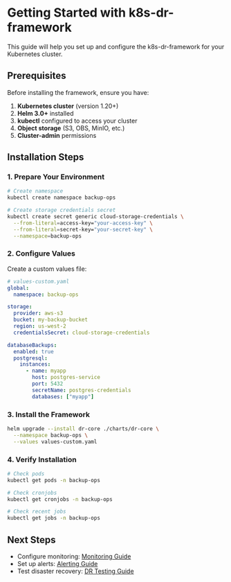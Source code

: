 # Getting Started with k8s-dr-framework

This guide will help you set up and configure the k8s-dr-framework for your Kubernetes cluster.

## Prerequisites

Before installing the framework, ensure you have:

1. **Kubernetes cluster** (version 1.20+)
2. **Helm 3.0+** installed
3. **kubectl** configured to access your cluster
4. **Object storage** (S3, OBS, MinIO, etc.)
5. **Cluster-admin** permissions

## Installation Steps

### 1. Prepare Your Environment

```bash
# Create namespace
kubectl create namespace backup-ops

# Create storage credentials secret
kubectl create secret generic cloud-storage-credentials \
  --from-literal=access-key="your-access-key" \
  --from-literal=secret-key="your-secret-key" \
  --namespace=backup-ops
```

### 2. Configure Values

Create a custom values file:

```yaml
# values-custom.yaml
global:
  namespace: backup-ops

storage:
  provider: aws-s3
  bucket: my-backup-bucket
  region: us-west-2
  credentialsSecret: cloud-storage-credentials

databaseBackups:
  enabled: true
  postgresql:
    instances:
      - name: myapp
        host: postgres-service
        port: 5432
        secretName: postgres-credentials
        databases: ["myapp"]
```

### 3. Install the Framework

```bash
helm upgrade --install dr-core ./charts/dr-core \
  --namespace backup-ops \
  --values values-custom.yaml
```

### 4. Verify Installation

```bash
# Check pods
kubectl get pods -n backup-ops

# Check cronjobs
kubectl get cronjobs -n backup-ops

# Check recent jobs
kubectl get jobs -n backup-ops
```

## Next Steps

- Configure monitoring: [Monitoring Guide](monitoring.md)
- Set up alerts: [Alerting Guide](alerting.md)
- Test disaster recovery: [DR Testing Guide](dr-testing.md)
